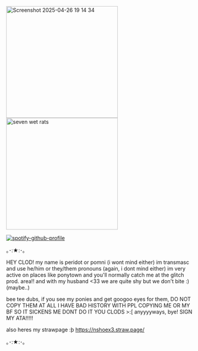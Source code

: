 <img width="300" height="300" alt="Screenshot 2025-04-26 19 14 34" src="https://github.com/user-attachments/assets/002c4361-febe-4a8a-b0c3-e00fae108a85" />
<img width="300" height="300" alt="seven wet rats" src="https://github.com/user-attachments/assets/cc9d7fa5-a987-4a22-a6c2-3b4dd013c759" />

[![spotify-github-profile](https://spotify-github-profile.kittinanx.com/api/view?uid=tbys9111bhsbxhrdlkohj0che&cover_image=true&theme=default&show_offline=true&background_color=268229&interchange=false&bar_color=91ff7a&bar_color_cover=true)](https://github.com/kittinan/spotify-github-profile)

｡･:★:･｡

HEY CLOD! my name is peridot or pomni (i wont mind either)
im transmasc and use he/him or they/them pronouns (again, i dont mind either)
im very active on places like ponytown and you'll normally catch me at the glitch prod. area!! and with my husband <33 we are quite shy but we don't bite :) (maybe..)

bee tee dubs, if you see my ponies and get googoo eyes for them, DO NOT COPY THEM AT ALL I HAVE BAD HISTORY WITH PPL COPYING ME OR MY BF SO IT SICKENS ME DONT DO IT YOU CLODS >:[
anyyyyways, bye!
SIGN MY ATA!!!!! 

also heres my strawpage :þ https://nshoex3.straw.page/

｡･:★:･｡

